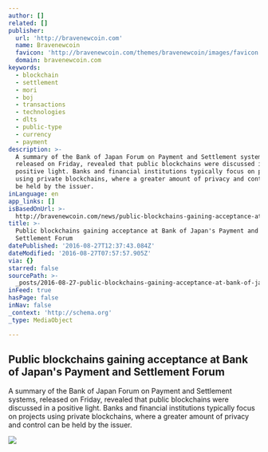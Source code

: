 ```yaml
---
author: []
related: []
publisher:
  url: 'http://bravenewcoin.com'
  name: Bravenewcoin
  favicon: 'http://bravenewcoin.com/themes/bravenewcoin/images/favicon.ico'
  domain: bravenewcoin.com
keywords:
  - blockchain
  - settlement
  - mori
  - boj
  - transactions
  - technologies
  - dlts
  - public-type
  - currency
  - payment
description: >-
  A summary of the Bank of Japan Forum on Payment and Settlement systems,
  released on Friday, revealed that public blockchains were discussed in a
  positive light. Banks and financial institutions typically focus on projects
  using private blockchains, where a greater amount of privacy and control can
  be held by the issuer.
inLanguage: en
app_links: []
isBasedOnUrl: >-
  http://bravenewcoin.com/news/public-blockchains-gaining-acceptance-at-bank-of-japans-payment-and-settlement-forum/
title: >-
  Public blockchains gaining acceptance at Bank of Japan's Payment and
  Settlement Forum
datePublished: '2016-08-27T12:37:43.084Z'
dateModified: '2016-08-27T07:57:57.905Z'
via: {}
starred: false
sourcePath: >-
  _posts/2016-08-27-public-blockchains-gaining-acceptance-at-bank-of-japans-pay.md
inFeed: true
hasPage: false
inNav: false
_context: 'http://schema.org'
_type: MediaObject

---
```

<article style=""><h1>Public blockchains gaining acceptance at Bank of Japan's Payment and Settlement Forum</h1><p>A summary of the Bank of Japan Forum on Payment and Settlement systems, released on Friday, revealed that public blockchains were discussed in a positive light. Banks and financial institutions typically focus on projects using private blockchains, where a greater amount of privacy and control can be held by the issuer.</p><img src="http://bravenewcoin.com/assets/Uploads/_resampled/CroppedImage400400-Bank-of-Japan.jpg" /></article>
